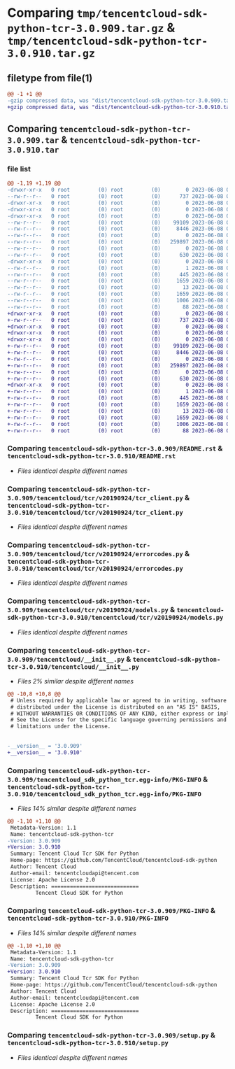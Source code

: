 # Comparing `tmp/tencentcloud-sdk-python-tcr-3.0.909.tar.gz` & `tmp/tencentcloud-sdk-python-tcr-3.0.910.tar.gz`

## filetype from file(1)

```diff
@@ -1 +1 @@
-gzip compressed data, was "dist/tencentcloud-sdk-python-tcr-3.0.909.tar", last modified: Thu Jun  8 00:34:11 2023, max compression
+gzip compressed data, was "dist/tencentcloud-sdk-python-tcr-3.0.910.tar", last modified: Thu Jun  8 09:21:33 2023, max compression
```

## Comparing `tencentcloud-sdk-python-tcr-3.0.909.tar` & `tencentcloud-sdk-python-tcr-3.0.910.tar`

### file list

```diff
@@ -1,19 +1,19 @@
-drwxr-xr-x   0 root         (0) root         (0)        0 2023-06-08 00:34:11.000000 tencentcloud-sdk-python-tcr-3.0.909/
--rw-r--r--   0 root         (0) root         (0)      737 2023-06-08 00:34:11.000000 tencentcloud-sdk-python-tcr-3.0.909/README.rst
-drwxr-xr-x   0 root         (0) root         (0)        0 2023-06-08 00:34:11.000000 tencentcloud-sdk-python-tcr-3.0.909/tencentcloud/
-drwxr-xr-x   0 root         (0) root         (0)        0 2023-06-08 00:34:11.000000 tencentcloud-sdk-python-tcr-3.0.909/tencentcloud/tcr/
-drwxr-xr-x   0 root         (0) root         (0)        0 2023-06-08 00:34:11.000000 tencentcloud-sdk-python-tcr-3.0.909/tencentcloud/tcr/v20190924/
--rw-r--r--   0 root         (0) root         (0)    99109 2023-06-08 00:34:11.000000 tencentcloud-sdk-python-tcr-3.0.909/tencentcloud/tcr/v20190924/tcr_client.py
--rw-r--r--   0 root         (0) root         (0)     8446 2023-06-08 00:34:11.000000 tencentcloud-sdk-python-tcr-3.0.909/tencentcloud/tcr/v20190924/errorcodes.py
--rw-r--r--   0 root         (0) root         (0)        0 2023-06-08 00:34:11.000000 tencentcloud-sdk-python-tcr-3.0.909/tencentcloud/tcr/v20190924/__init__.py
--rw-r--r--   0 root         (0) root         (0)   259897 2023-06-08 00:34:11.000000 tencentcloud-sdk-python-tcr-3.0.909/tencentcloud/tcr/v20190924/models.py
--rw-r--r--   0 root         (0) root         (0)        0 2023-06-08 00:34:11.000000 tencentcloud-sdk-python-tcr-3.0.909/tencentcloud/tcr/__init__.py
--rw-r--r--   0 root         (0) root         (0)      630 2023-06-08 00:34:11.000000 tencentcloud-sdk-python-tcr-3.0.909/tencentcloud/__init__.py
-drwxr-xr-x   0 root         (0) root         (0)        0 2023-06-08 00:34:11.000000 tencentcloud-sdk-python-tcr-3.0.909/tencentcloud_sdk_python_tcr.egg-info/
--rw-r--r--   0 root         (0) root         (0)        1 2023-06-08 00:34:11.000000 tencentcloud-sdk-python-tcr-3.0.909/tencentcloud_sdk_python_tcr.egg-info/dependency_links.txt
--rw-r--r--   0 root         (0) root         (0)      445 2023-06-08 00:34:11.000000 tencentcloud-sdk-python-tcr-3.0.909/tencentcloud_sdk_python_tcr.egg-info/SOURCES.txt
--rw-r--r--   0 root         (0) root         (0)     1659 2023-06-08 00:34:11.000000 tencentcloud-sdk-python-tcr-3.0.909/tencentcloud_sdk_python_tcr.egg-info/PKG-INFO
--rw-r--r--   0 root         (0) root         (0)       13 2023-06-08 00:34:11.000000 tencentcloud-sdk-python-tcr-3.0.909/tencentcloud_sdk_python_tcr.egg-info/top_level.txt
--rw-r--r--   0 root         (0) root         (0)     1659 2023-06-08 00:34:11.000000 tencentcloud-sdk-python-tcr-3.0.909/PKG-INFO
--rw-r--r--   0 root         (0) root         (0)     1006 2023-06-08 00:34:11.000000 tencentcloud-sdk-python-tcr-3.0.909/setup.py
--rw-r--r--   0 root         (0) root         (0)       88 2023-06-08 00:34:11.000000 tencentcloud-sdk-python-tcr-3.0.909/setup.cfg
+drwxr-xr-x   0 root         (0) root         (0)        0 2023-06-08 09:21:33.000000 tencentcloud-sdk-python-tcr-3.0.910/
+-rw-r--r--   0 root         (0) root         (0)      737 2023-06-08 09:21:33.000000 tencentcloud-sdk-python-tcr-3.0.910/README.rst
+drwxr-xr-x   0 root         (0) root         (0)        0 2023-06-08 09:21:33.000000 tencentcloud-sdk-python-tcr-3.0.910/tencentcloud/
+drwxr-xr-x   0 root         (0) root         (0)        0 2023-06-08 09:21:33.000000 tencentcloud-sdk-python-tcr-3.0.910/tencentcloud/tcr/
+drwxr-xr-x   0 root         (0) root         (0)        0 2023-06-08 09:21:33.000000 tencentcloud-sdk-python-tcr-3.0.910/tencentcloud/tcr/v20190924/
+-rw-r--r--   0 root         (0) root         (0)    99109 2023-06-08 09:21:33.000000 tencentcloud-sdk-python-tcr-3.0.910/tencentcloud/tcr/v20190924/tcr_client.py
+-rw-r--r--   0 root         (0) root         (0)     8446 2023-06-08 09:21:33.000000 tencentcloud-sdk-python-tcr-3.0.910/tencentcloud/tcr/v20190924/errorcodes.py
+-rw-r--r--   0 root         (0) root         (0)        0 2023-06-08 09:21:33.000000 tencentcloud-sdk-python-tcr-3.0.910/tencentcloud/tcr/v20190924/__init__.py
+-rw-r--r--   0 root         (0) root         (0)   259897 2023-06-08 09:21:33.000000 tencentcloud-sdk-python-tcr-3.0.910/tencentcloud/tcr/v20190924/models.py
+-rw-r--r--   0 root         (0) root         (0)        0 2023-06-08 09:21:33.000000 tencentcloud-sdk-python-tcr-3.0.910/tencentcloud/tcr/__init__.py
+-rw-r--r--   0 root         (0) root         (0)      630 2023-06-08 09:21:33.000000 tencentcloud-sdk-python-tcr-3.0.910/tencentcloud/__init__.py
+drwxr-xr-x   0 root         (0) root         (0)        0 2023-06-08 09:21:33.000000 tencentcloud-sdk-python-tcr-3.0.910/tencentcloud_sdk_python_tcr.egg-info/
+-rw-r--r--   0 root         (0) root         (0)        1 2023-06-08 09:21:33.000000 tencentcloud-sdk-python-tcr-3.0.910/tencentcloud_sdk_python_tcr.egg-info/dependency_links.txt
+-rw-r--r--   0 root         (0) root         (0)      445 2023-06-08 09:21:33.000000 tencentcloud-sdk-python-tcr-3.0.910/tencentcloud_sdk_python_tcr.egg-info/SOURCES.txt
+-rw-r--r--   0 root         (0) root         (0)     1659 2023-06-08 09:21:33.000000 tencentcloud-sdk-python-tcr-3.0.910/tencentcloud_sdk_python_tcr.egg-info/PKG-INFO
+-rw-r--r--   0 root         (0) root         (0)       13 2023-06-08 09:21:33.000000 tencentcloud-sdk-python-tcr-3.0.910/tencentcloud_sdk_python_tcr.egg-info/top_level.txt
+-rw-r--r--   0 root         (0) root         (0)     1659 2023-06-08 09:21:33.000000 tencentcloud-sdk-python-tcr-3.0.910/PKG-INFO
+-rw-r--r--   0 root         (0) root         (0)     1006 2023-06-08 09:21:33.000000 tencentcloud-sdk-python-tcr-3.0.910/setup.py
+-rw-r--r--   0 root         (0) root         (0)       88 2023-06-08 09:21:33.000000 tencentcloud-sdk-python-tcr-3.0.910/setup.cfg
```

### Comparing `tencentcloud-sdk-python-tcr-3.0.909/README.rst` & `tencentcloud-sdk-python-tcr-3.0.910/README.rst`

 * *Files identical despite different names*

### Comparing `tencentcloud-sdk-python-tcr-3.0.909/tencentcloud/tcr/v20190924/tcr_client.py` & `tencentcloud-sdk-python-tcr-3.0.910/tencentcloud/tcr/v20190924/tcr_client.py`

 * *Files identical despite different names*

### Comparing `tencentcloud-sdk-python-tcr-3.0.909/tencentcloud/tcr/v20190924/errorcodes.py` & `tencentcloud-sdk-python-tcr-3.0.910/tencentcloud/tcr/v20190924/errorcodes.py`

 * *Files identical despite different names*

### Comparing `tencentcloud-sdk-python-tcr-3.0.909/tencentcloud/tcr/v20190924/models.py` & `tencentcloud-sdk-python-tcr-3.0.910/tencentcloud/tcr/v20190924/models.py`

 * *Files identical despite different names*

### Comparing `tencentcloud-sdk-python-tcr-3.0.909/tencentcloud/__init__.py` & `tencentcloud-sdk-python-tcr-3.0.910/tencentcloud/__init__.py`

 * *Files 2% similar despite different names*

```diff
@@ -10,8 +10,8 @@
 # Unless required by applicable law or agreed to in writing, software
 # distributed under the License is distributed on an "AS IS" BASIS,
 # WITHOUT WARRANTIES OR CONDITIONS OF ANY KIND, either express or implied.
 # See the License for the specific language governing permissions and
 # limitations under the License.
 
 
-__version__ = '3.0.909'
+__version__ = '3.0.910'
```

### Comparing `tencentcloud-sdk-python-tcr-3.0.909/tencentcloud_sdk_python_tcr.egg-info/PKG-INFO` & `tencentcloud-sdk-python-tcr-3.0.910/tencentcloud_sdk_python_tcr.egg-info/PKG-INFO`

 * *Files 14% similar despite different names*

```diff
@@ -1,10 +1,10 @@
 Metadata-Version: 1.1
 Name: tencentcloud-sdk-python-tcr
-Version: 3.0.909
+Version: 3.0.910
 Summary: Tencent Cloud Tcr SDK for Python
 Home-page: https://github.com/TencentCloud/tencentcloud-sdk-python
 Author: Tencent Cloud
 Author-email: tencentcloudapi@tencent.com
 License: Apache License 2.0
 Description: ============================
         Tencent Cloud SDK for Python
```

### Comparing `tencentcloud-sdk-python-tcr-3.0.909/PKG-INFO` & `tencentcloud-sdk-python-tcr-3.0.910/PKG-INFO`

 * *Files 14% similar despite different names*

```diff
@@ -1,10 +1,10 @@
 Metadata-Version: 1.1
 Name: tencentcloud-sdk-python-tcr
-Version: 3.0.909
+Version: 3.0.910
 Summary: Tencent Cloud Tcr SDK for Python
 Home-page: https://github.com/TencentCloud/tencentcloud-sdk-python
 Author: Tencent Cloud
 Author-email: tencentcloudapi@tencent.com
 License: Apache License 2.0
 Description: ============================
         Tencent Cloud SDK for Python
```

### Comparing `tencentcloud-sdk-python-tcr-3.0.909/setup.py` & `tencentcloud-sdk-python-tcr-3.0.910/setup.py`

 * *Files identical despite different names*

